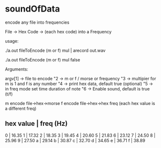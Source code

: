 # soundOfData

encode any file into frequencies

File -> Hex Code -> (each hex code) into a Frequency

usage:

./a.out fileToEncode (m or f) mul | arecord out.wav

./a.out fileToEncode (m or f) mul false

Arguments:

argv[1]		->	file to encode
"2		->	m or f / morse or frequency
"3		->	multipier for m is 1 and f is any number
"4		->	print hex data, default true (optional)
"5		->	in freq mode set time duration of note
"6		->	Enable sound, default is true (t/f)

m encode file->hex->morse
f encode file->hex->hex freq (each hex value is a different freq)


hex value	|	freq (Hz)
-------------------------------------
0		|	16.35
1		|	17.32
2		|	18.35
3		|	19.45
4		|	20.60
5		|	21.83
6		|	23.12
7		|	24.50
8		|	25.96
9		|	27.50
a		|	29.14
b		|	30.87
c		|	32.70
d		|	34.65
e		|	36.71
f		|	38.89
